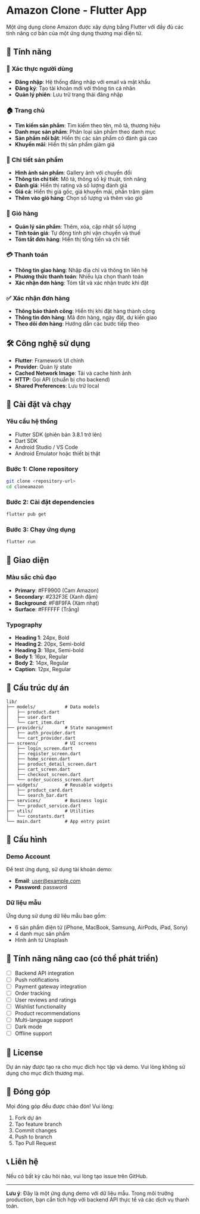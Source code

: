 # Amazon Clone - Flutter App

Một ứng dụng clone Amazon được xây dựng bằng Flutter với đầy đủ các tính năng cơ bản của một ứng dụng thương mại điện tử.

## 🚀 Tính năng

### 🔐 Xác thực người dùng
- **Đăng nhập**: Hệ thống đăng nhập với email và mật khẩu
- **Đăng ký**: Tạo tài khoản mới với thông tin cá nhân
- **Quản lý phiên**: Lưu trữ trạng thái đăng nhập

### 🏠 Trang chủ
- **Tìm kiếm sản phẩm**: Tìm kiếm theo tên, mô tả, thương hiệu
- **Danh mục sản phẩm**: Phân loại sản phẩm theo danh mục
- **Sản phẩm nổi bật**: Hiển thị các sản phẩm có đánh giá cao
- **Khuyến mãi**: Hiển thị sản phẩm giảm giá

### 📱 Chi tiết sản phẩm
- **Hình ảnh sản phẩm**: Gallery ảnh với chuyển đổi
- **Thông tin chi tiết**: Mô tả, thông số kỹ thuật, tính năng
- **Đánh giá**: Hiển thị rating và số lượng đánh giá
- **Giá cả**: Hiển thị giá gốc, giá khuyến mãi, phần trăm giảm
- **Thêm vào giỏ hàng**: Chọn số lượng và thêm vào giỏ

### 🛒 Giỏ hàng
- **Quản lý sản phẩm**: Thêm, xóa, cập nhật số lượng
- **Tính toán giá**: Tự động tính phí vận chuyển và thuế
- **Tóm tắt đơn hàng**: Hiển thị tổng tiền và chi tiết

### 💳 Thanh toán
- **Thông tin giao hàng**: Nhập địa chỉ và thông tin liên hệ
- **Phương thức thanh toán**: Nhiều lựa chọn thanh toán
- **Xác nhận đơn hàng**: Tóm tắt và xác nhận trước khi đặt

### ✅ Xác nhận đơn hàng
- **Thông báo thành công**: Hiển thị khi đặt hàng thành công
- **Thông tin đơn hàng**: Mã đơn hàng, ngày đặt, dự kiến giao
- **Theo dõi đơn hàng**: Hướng dẫn các bước tiếp theo

## 🛠️ Công nghệ sử dụng

- **Flutter**: Framework UI chính
- **Provider**: Quản lý state
- **Cached Network Image**: Tải và cache hình ảnh
- **HTTP**: Gọi API (chuẩn bị cho backend)
- **Shared Preferences**: Lưu trữ local

## 📱 Cài đặt và chạy

### Yêu cầu hệ thống
- Flutter SDK (phiên bản 3.8.1 trở lên)
- Dart SDK
- Android Studio / VS Code
- Android Emulator hoặc thiết bị thật

### Bước 1: Clone repository
```bash
git clone <repository-url>
cd cloneamazon
```

### Bước 2: Cài đặt dependencies
```bash
flutter pub get
```

### Bước 3: Chạy ứng dụng
```bash
flutter run
```

## 🎨 Giao diện

### Màu sắc chủ đạo
- **Primary**: #FF9900 (Cam Amazon)
- **Secondary**: #232F3E (Xanh đậm)
- **Background**: #F8F9FA (Xám nhạt)
- **Surface**: #FFFFFF (Trắng)

### Typography
- **Heading 1**: 24px, Bold
- **Heading 2**: 20px, Semi-bold
- **Heading 3**: 18px, Semi-bold
- **Body 1**: 16px, Regular
- **Body 2**: 14px, Regular
- **Caption**: 12px, Regular

## 📁 Cấu trúc dự án

```
lib/
├── models/           # Data models
│   ├── product.dart
│   ├── user.dart
│   └── cart_item.dart
├── providers/        # State management
│   ├── auth_provider.dart
│   └── cart_provider.dart
├── screens/          # UI screens
│   ├── login_screen.dart
│   ├── register_screen.dart
│   ├── home_screen.dart
│   ├── product_detail_screen.dart
│   ├── cart_screen.dart
│   ├── checkout_screen.dart
│   └── order_success_screen.dart
├── widgets/          # Reusable widgets
│   ├── product_card.dart
│   └── search_bar.dart
├── services/         # Business logic
│   └── product_service.dart
├── utils/            # Utilities
│   └── constants.dart
└── main.dart         # App entry point
```

## 🔧 Cấu hình

### Demo Account
Để test ứng dụng, sử dụng tài khoản demo:
- **Email**: user@example.com
- **Password**: password

### Dữ liệu mẫu
Ứng dụng sử dụng dữ liệu mẫu bao gồm:
- 6 sản phẩm điện tử (iPhone, MacBook, Samsung, AirPods, iPad, Sony)
- 4 danh mục sản phẩm
- Hình ảnh từ Unsplash

## 🚀 Tính năng nâng cao (có thể phát triển)

- [ ] Backend API integration
- [ ] Push notifications
- [ ] Payment gateway integration
- [ ] Order tracking
- [ ] User reviews and ratings
- [ ] Wishlist functionality
- [ ] Product recommendations
- [ ] Multi-language support
- [ ] Dark mode
- [ ] Offline support

## 📝 License

Dự án này được tạo ra cho mục đích học tập và demo. Vui lòng không sử dụng cho mục đích thương mại.

## 🤝 Đóng góp

Mọi đóng góp đều được chào đón! Vui lòng:
1. Fork dự án
2. Tạo feature branch
3. Commit changes
4. Push to branch
5. Tạo Pull Request

## 📞 Liên hệ

Nếu có bất kỳ câu hỏi nào, vui lòng tạo issue trên GitHub.

---

**Lưu ý**: Đây là một ứng dụng demo với dữ liệu mẫu. Trong môi trường production, bạn cần tích hợp với backend API thực tế và các dịch vụ thanh toán.
